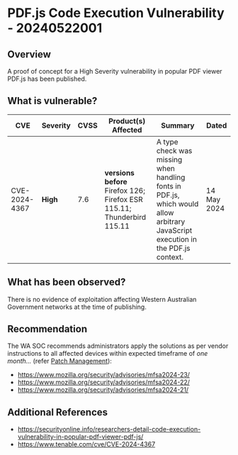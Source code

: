# PDF.js Code Execution Vulnerability - 20240522001

## Overview

A proof of concept for a High Severity vulnerability in popular PDF viewer PDF.js has been published.


## What is vulnerable?

| CVE  | Severity     | CVSS | Product(s) Affected | Summary | Dated |
| ---- | ------------ | ---- | ------------------- | ------- | ----- |
| CVE-2024-4367 | **High** | 7.6  | **versions before** Firefox 126; Firefox ESR 115.11; Thunderbird 115.11 |    A type check was missing when handling fonts in PDF.js, which would allow arbitrary JavaScript execution in the PDF.js context.     |    14 May 2024   |


## What has been observed?

There is no evidence of exploitation affecting Western Australian Government networks at the time of publishing.


## Recommendation

The WA SOC recommends administrators apply the solutions as per vendor instructions to all affected devices within expected timeframe of *one month...* (refer [Patch Management](../guidelines/patch-management.md)):

- https://www.mozilla.org/security/advisories/mfsa2024-23/
- https://www.mozilla.org/security/advisories/mfsa2024-22/
- https://www.mozilla.org/security/advisories/mfsa2024-21/


## Additional References

- https://securityonline.info/researchers-detail-code-execution-vulnerability-in-popular-pdf-viewer-pdf-js/
- https://www.tenable.com/cve/CVE-2024-4367

